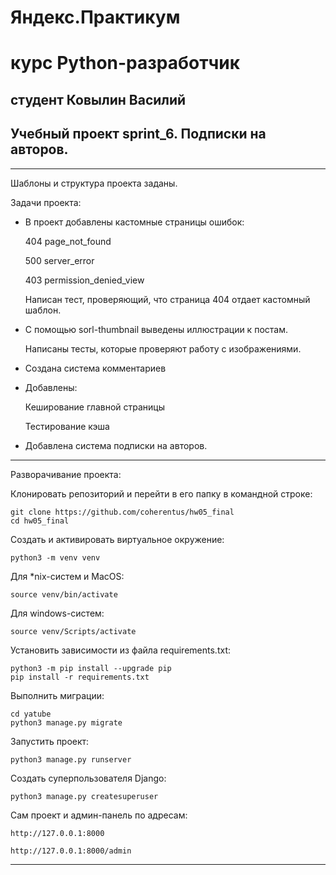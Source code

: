 # Яндекс.Практикум

# курс Python-разработчик

## студент  Ковылин Василий

## Учебный проект sprint_6.  Подписки на авторов.

***

Шаблоны и структура проекта заданы.

Задачи проекта:

* В проект добавлены кастомные страницы ошибок:

    404 page_not_found

    500 server_error

    403 permission_denied_view

    Написан тест, проверяющий, что страница 404 отдает кастомный шаблон.

* С помощью sorl-thumbnail выведены иллюстрации к постам.

    Написаны тесты, которые проверяют работу с изображениями.

* Создана система комментариев

* Добавлены:

    Кеширование главной страницы

    Тестирование кэша

* Добавлена система подписки на авторов.

***

Разворачивание проекта:

Клонировать репозиторий и перейти в его папку в командной строке:

```
git clone https://github.com/coherentus/hw05_final
cd hw05_final
```

Cоздать и активировать виртуальное окружение:

```
python3 -m venv venv
```

Для *nix-систем и MacOS:

```
source venv/bin/activate
```

Для windows-систем:

```
source venv/Scripts/activate
```

Установить зависимости из файла requirements.txt:

```
python3 -m pip install --upgrade pip
pip install -r requirements.txt
```

Выполнить миграции:

```
cd yatube
python3 manage.py migrate
```

Запустить проект:

```
python3 manage.py runserver
```

Создать суперпользователя Django:

```
python3 manage.py createsuperuser
```

Сам проект и админ-панель по адресам:

```
http://127.0.0.1:8000

http://127.0.0.1:8000/admin
```

***
